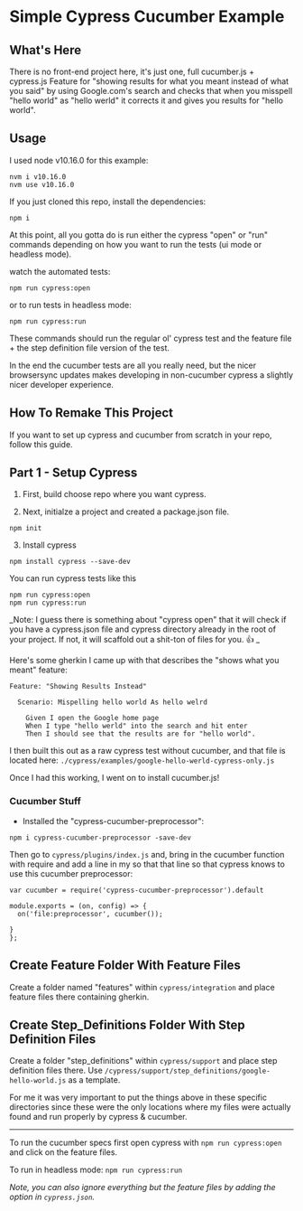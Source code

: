# Simple Cypress Cucumber Example



## What's Here
There is no front-end project here, it's just one, full cucumber.js + cypress.js  Feature for "showing results for what you meant instead of what you said" by using Google.com's search and checks that when you misspell "hello world" as "hello werld" it corrects it and gives you results for "hello world".


## Usage

I used node v10.16.0 for this example:

```
nvm i v10.16.0
nvm use v10.16.0
```

If you just cloned this repo, install the dependencies:
```
npm i
```

At this point, all you gotta do is run either the cypress "open" or "run" commands depending on how you want to run the tests (ui mode or headless mode).

watch the automated tests:
```
npm run cypress:open
```

or to run tests in headless mode:
```
npm run cypress:run
```

These commands should run the regular ol' cypress test and the feature file + the step definition file version of the test.

In the end the cucumber tests are all you really need, but the nicer browsersync updates makes developing in non-cucumber cypress a slightly nicer developer experience.


## How To Remake This Project
If you want to set up cypress and cucumber from scratch in your repo, follow this guide. 


## Part 1 - Setup Cypress

1. First, build choose repo where you want cypress.

2. Next, initialze a project and created a package.json file.

```
npm init
```

3. Install cypress

```
npm install cypress --save-dev
```


You can run cypress tests like this

```
npm run cypress:open
npm run cypress:run
```

_Note: I guess there is something about "cypress open" that it will check if you have a cypress.json file and cypress directory already in the root of your project. If not, it will scaffold out a shit-ton of files for you. 👍  _


Here's some gherkin I came up with that describes the "shows what you meant" feature:

```
Feature: "Showing Results Instead"

  Scenario: Mispelling hello world As hello welrd

    Given I open the Google home page
    When I type "hello werld" into the search and hit enter
    Then I should see that the results are for "hello world".
```

I then built this out as a raw cypress test without cucumber, and that file is located here:
`./cypress/examples/google-hello-werld-cypress-only.js`

Once I had this working, I went on to install cucumber.js!

### Cucumber Stuff


- Installed the "cypress-cucumber-preprocessor":
```
npm i cypress-cucumber-preprocessor -save-dev
```

Then go to `cypress/plugins/index.js` and, bring in the cucumber function with require and add a line in my so that that line so that cypress knows to use this cucumber preprocessor:

```
var cucumber = require('cypress-cucumber-preprocessor').default

module.exports = (on, config) => {
  on('file:preprocessor', cucumber());

}
};

```
## Create Feature Folder With Feature Files

Create a folder named "features" within `cypress/integration` and place feature files there containing gherkin.

## Create Step_Definitions Folder With Step Definition Files

Create a folder "step_definitions" within `cypress/support` and place step definition files there. Use `/cypress/support/step_definitions/google-hello-world.js` as a template.

For me it was very important to put the things above in these specific directories since these were the only locations where my files were actually found and run properly by cypress & cucumber.

---

To run the cucumber specs first open cypress with `npm run cypress:open` and click on the feature files.

To run in headless mode: `npm run cypress:run`

_Note, you can also ignore everything but the feature files by adding the option in `cypress.json`._

